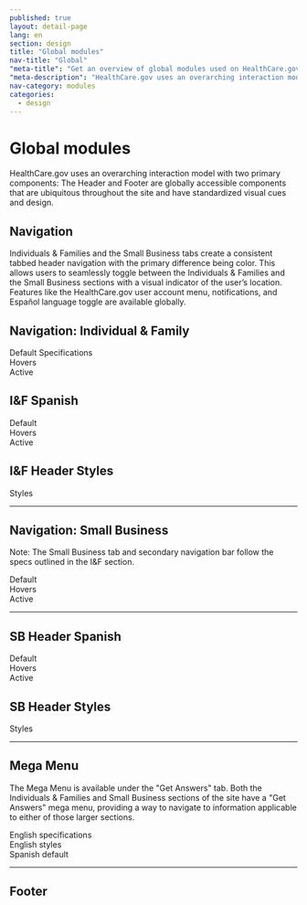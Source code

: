 ```yaml
---
published: true
layout: detail-page
lang: en
section: design
title: "Global modules"
nav-title: "Global"
"meta-title": "Get an overview of global modules used on HealthCare.gov"
"meta-description": "HealthCare.gov uses an overarching interaction model with two primary components: The Header and Footer are globally accessible components that are ubiquitous throughout the site and have standardized visual cues and design."
nav-category: modules
categories:
  - design
---
```


# Global modules

<div class="intro">
HealthCare.gov uses an overarching interaction model with two primary components: The Header and Footer are globally accessible components that are ubiquitous throughout the site and have standardized visual cues and design.
</div>

<div class="hr"></div>

## Navigation

Individuals &amp; Families and the Small Business tabs create a consistent tabbed header navigation with the primary difference being color. This allows users to seamlessly toggle between the Individuals & Families and the Small Business sections with a visual indicator of the user’s location. Features like the HealthCare.gov user account menu, notifications, and Español language toggle are available globally.

## Navigation: Individual &amp; Family

<div class="caption">Default Specifications</div>
<img class="full" src="{{site.baseurl}}/images/design/modules/global/1_Default.png" alt=""/>

<div class="caption">Hovers</div>
<img class="full" src="{{site.baseurl}}/images/design/modules/global/2_Hovers.png" alt=""/>

<div class="caption">Active</div>
<img class="full" src="{{site.baseurl}}/images/design/modules/global/3_Active.png" alt=""/>

## I&amp;F Spanish

<div class="caption">Default</div>
<img class="full" src="{{site.baseurl}}/images/design/modules/global/4_SpanishDefault.png" alt=""/>

<div class="caption">Hovers</div>
<img class="full" src="{{site.baseurl}}/images/design/modules/global/5_SpanishHovers.png" alt=""/>

<div class="caption">Active</div>
<img class="full" src="{{site.baseurl}}/images/design/modules/global/6_SpanishActive.png" alt=""/>

## I&amp;F Header Styles

<div class="caption">Styles</div>
<img class="full" src="{{site.baseurl}}/images/design/modules/global/7_Styles.png" alt=""/>

<hr>

## Navigation: Small Business

Note: The Small Business tab and secondary navigation bar follow the specs outlined in the I&F section.

<div class="caption">Default</div>
<img class="full" src="{{site.baseurl}}/images/design/modules/global/8_SBDefault.png" alt=""/>

<div class="caption">Hovers</div>
<img class="full" src="{{site.baseurl}}/images/design/modules/global/9_SBHovers.png" alt=""/>

<div class="caption">Active</div>
<img class="full" src="{{site.baseurl}}/images/design/modules/global/10_SBActive.png" alt=""/>

<hr>

## SB Header Spanish

<div class="caption">Default</div>
<img class="full" src="{{site.baseurl}}/images/design/modules/global/11_SpanishDefault.png" alt=""/>

<div class="caption">Hovers</div>
<img class="full" src="{{site.baseurl}}/images/design/modules/global/12_SpanishHovers.png" alt=""/>

<div class="caption">Active</div>
<img class="full" src="{{site.baseurl}}/images/design/modules/global/13_SpanishActive.png" alt=""/>

## SB Header Styles

<div class="caption">Styles</div>
<img class="full" src="{{site.baseurl}}/images/design/modules/global/14_SBHeader.png" alt=""/>

<hr>

## Mega Menu

The Mega Menu is available under the "Get Answers" tab. Both the Individuals & Families and Small Business sections of the site have a "Get Answers" mega menu, providing a way to navigate to information applicable to either of those larger sections.

<div class="caption">English specifications</div>
<img class="full" src="{{site.baseurl}}/images/design/modules/global/15_MegaSpecs.png" alt=""/>

<div class="caption">English styles</div>
<img class="full" src="{{site.baseurl}}/images/design/modules/global/16_MegaStyles.png" alt=""/>

<div class="caption">Spanish default</div>
<img class="full" src="{{site.baseurl}}/images/design/modules/global/17_SpanishDefault.png" alt=""/>

<hr>

## Footer

<img class="full" src="{{site.baseurl}}/images/design/modules/global/18_Footer.png" alt=""/>
